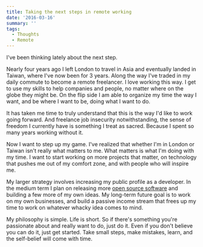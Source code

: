 ```yaml
---
title: Taking the next steps in remote working
date: '2016-03-16'
summary: ''
tags:
  - Thoughts
  - Remote
---
```

I've been thinking lately about the next step.

Nearly four years ago I left London to travel in Asia and eventually landed in Taiwan, where I've now been for 3 years. Along the way I've traded in my daily commute to become a remote freelancer. I love working this way. I get to use my skills to help companies and people, no matter where on the globe they might be. On the flip side I am able to organize my time the way I want, and be where I want to be, doing what I want to do.

It has taken me time to truly understand that this is the way I'd like to work going forward. And freelance job insecurity notwithstanding, the sense of freedom I currently have is something I treat as sacred. Because I spent so many years working without it.

Now I want to step up my game. I've realized that whether I'm in London or Taiwan isn't really what matters to me. What matters is what I'm doing with my time. I want to start working on more projects that matter, on technology that pushes me out of my comfort zone, and with people who will inspire me.

My larger strategy involves increasing my public profile as a developer. In the medium term I plan on releasing more [open source software](https://github.com/hiddentao) and building a few more of my own ideas. My long-term future goal is to work on my own businesses, and build a passive income stream that frees up my time to work on whatever whacky idea comes to mind.

My philosophy is simple. Life is short. So if there's something you're passionate about and really want to do, just do it. Even if you don't believe you can do it, just get started. Take small steps, make mistakes, learn, and the self-belief will come with time.
